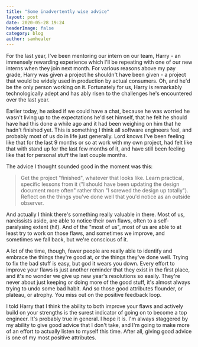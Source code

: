 ```yaml
---
title: "Some inadvertently wise advice"
layout: post
date: 2020-05-28 19:24
headerImage: false
category: blog
author: samhealer
---
```


For the last year, I've been mentoring our intern on our team, Harry - an immensely rewarding experience which I'll be repeating with one of our new interns when they join next month. For various reasons above my pay grade, Harry was given a project he shouldn't have been given - a project that would be widely used in production by actual consumers. Oh, and he'd be the only person working on it. Fortunately for us, Harry is remarkably technologically adept and has ably risen to the challenges he's encountered over the last year. 

Earlier today, he asked if we could have a chat, because he was worried he wasn't living up to the expectations he'd set himself, that he felt he should have had this done a while ago and it had been weighing on him that he hadn't finished yet. This is something I think all software engineers feel, and probably most of us do in life just generally. Lord knows I've been feeling like that for the last 9 months or so at work with my own project, had felt like that with stand up for the last few months of it, and have still been feeling like that for personal stuff the last couple months. 

The advice I thought sounded good in the moment was this:

> Get the project "finished", whatever that looks like. Learn practical, specific lessons from it ("I should have been updating the design document more often" rather than "I screwed the design up totally"). Reflect on the things you've done well that you'd notice as an outside observer.

And actually I think there's something really valuable in there. Most of us, narcissists aside, are able to notice their own flaws, often to a self-paralysing extent (hi!). And of the "most of us", most of us are able to at least try to work on those flaws, and sometimes we improve, and sometimes we fall back, but we're conscious of it.

A lot of the time, though, fewer people are really able to identify and embrace the things they're good at, or the things they've done well. Trying to fix the bad stuff is easy, but god it wears you down. Every effort to improve your flaws is just another reminder that they exist in the first place, and it's no wonder we give up new year's resolutions so easily. They're never about just keeping or doing more of the good stuff, it's almost always trying to undo some bad habit. And so those good attributes flounder, or plateau, or atrophy. You miss out on the positive feedback loop. 

I told Harry that I think the ability to both improve your flaws and actively build on your strengths is the surest indicator of going on to become a top engineer. It's probably true in general. I hope it is. I'm always staggered by my ability to give good advice that I don't take, and I'm going to make more of an effort to actually listen to myself this time. After all, giving good advice is one of my most positive attributes.